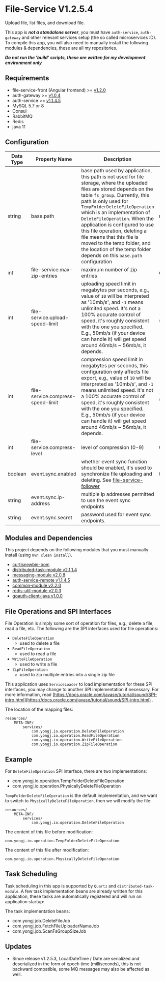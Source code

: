 # File-Service V1.2.5.4

Upload file, list files, and download file.

This app is ***not a standalone server***, you must have `auth-service`, `auth-gateway` and other relevant services
setup (the so called microservices :D). To compile this app, you will also need to manually install the following
modules & dependencies, these are all my repositories.

***Do not run the 'build' scripts, these are written for my development environment only***

## Requirements

- file-service-front (Angular frontend) >= [v1.2.0](https://github.com/CurtisNewbie/file-service-front/tree/v1.2.0)
- auth-gateway >= [v1.0.4](https://github.com/CurtisNewbie/auth-gateway/tree/v1.0.4)
- auth-service >= [v1.1.4.5](https://github.com/CurtisNewbie/auth-service/tree/v1.1.4.5)
- MySQL 5.7 or 8
- Consul
- RabbitMQ
- Redis
- java 11

## Configuration

| Data Type | Property Name                     | Description                                                                                                                                                                                                                                                                                                                                                                                                                                                                           | Default Value  |
|-----------|-----------------------------------|---------------------------------------------------------------------------------------------------------------------------------------------------------------------------------------------------------------------------------------------------------------------------------------------------------------------------------------------------------------------------------------------------------------------------------------------------------------------------------------|----------------|
| string    | base.path                         | base path used by application, this path is not used for file storage, where the uploaded files are stored depends on the table `fs_group`. Currently, this path is only used for `TempFolderDeleteFileOperation` which is an implementation of `DeleteFileOperation`. When the application is configured to use this file operation, deleting a file means that this file is moved to the temp folder, and the location of the temp folder depends on this `base.path` configuration | none           |
| int       | file-service.max-zip-entries      | maximum number of zip entries                                                                                                                                                                                                                                                                                                                                                                                                                                                         | unlimited      |
| int       | file-service.upload-speed-limit   | uploading speed limit in megabytes per seconds, e.g., value of `10` will be interpreted as '10mb/s', and `-1` means unlimited speed. It's not a 100% accurate control of speed, it's roughly consistent with the one you specified. E.g., 50mb/s (if your device can handle it) will get speed around 46mb/s ~ 56mb/s, it depends.                                                                                                                                                    | -1 (unlimited) |
| int       | file-service.compress-speed-limit | compression speed limit in megabytes per seconds, this configuration only affects file export, e.g., value of `10` will be interpreted as '10mb/s', and `-1` means unlimited speed. It's not a 100% accurate control of speed, it's roughly consistent with the one you specified. E.g., 50mb/s (if your device can handle it) will get speed around 46mb/s ~ 56mb/s, it depends.                                                                                                     | -1 (unlimited) |
| int       | file-service.compress-level       | level of compression (0-9)                                                                                                                                                                                                                                                                                                                                                                                                                                                            | 0              |
| boolean   | event.sync.enabled                | whether event sync function should be enabled, it's used to synchronize file uploading and deleting. See [file-service-follower](https://github.com/CurtisNewbie/file-service-follower)                                                                                                                                                                                                                                                                                               | false          |
| string    | event.sync.ip-address             | multiple ip addresses permitted to use the event sync endpoints                                                                                                                                                                                                                                                                                                                                                                                                                       |                |
| string    | event.sync.secret                 | password used for event sync endpoints.                                                                                                                                                                                                                                                                                                                                                                                                                                               |                |

## Modules and Dependencies

This project depends on the following modules that you must manually install (using `mvn clean install`).

- [curtisnewbie-bom](https://github.com/CurtisNewbie/curtisnewbie-bom)
- [distributed-task-module v2.1.1.4](https://github.com/CurtisNewbie/distributed-task-module/tree/v2.1.1.4)
- [messaging-module v2.0.8](https://github.com/CurtisNewbie/messaging-module/tree/v2.0.8)
- [auth-service-remote v1.1.4.5](https://github.com/curtisnewbie/auth-service/tree/v1.1.4.5)
- [common-module v2.2.0](https://github.com/CurtisNewbie/common-module/tree/v2.2.0)
- [redis-util-module v2.0.3](https://github.com/CurtisNewbie/redis-util-module/tree/v2.0.3)
- [goauth-client-java v1.0.0](https://github.com/CurtisNewbie/goauth/tree/v1.0.0/client/goauth-client-java)

## File Operations and SPI Interfaces

File Operation is simply some sort of operation for files, e.g., delete a file, read a file, etc. The following are the
SPI interfaces used for file operations:

- `DeleteFileOperation`
    - used to delete a file
- `ReadFileOperation`
    - used to read a file
- `WriteFileOperation`
    - used to write a file
- `ZipFileOperation`
    - used to zip multiple entries into a single zip file

This application uses `ServiceLoader` to load implementation for these SPI interfaces, you may change to another SPI
implementation if necessary. For more information,
read [https://docs.oracle.com/javase/tutorial/sound/SPI-intro.html](https://docs.oracle.com/javase/tutorial/sound/SPI-intro.html)
.

The location of the mapping files:

```
resources/
    META-INF/
        services/
            com.yongj.io.operation.DeleteFileOperation
            com.yongj.io.operation.ReadFileOperation
            com.yongj.io.operation.WriteFileOperation
            com.yongj.io.operation.ZipFileOperation
```

## Example

For `DeleteFileOperation` SPI interface, there are two implementations:

- com.yongj.io.operation.TempFolderDeleteFileOperation
- com.yongj.io.operation.PhysicallyDeleteFileOperation

`TempFolderDeleteFileOperation` is the default implementation, and we want to switch to `PhysicallyDeleteFileOperation`,
then we will modify the file:

```
resources/
    META-INF/
        services/
            com.yongj.io.operation.DeleteFileOperation
```

The content of this file before modification:

```
com.yongj.io.operation.TempFolderDeleteFileOperation
```

The content of this file after modification:

```
com.yongj.io.operation.PhysicallyDeleteFileOperation
```

## Task Scheduling

Task scheduling in this app is supported by `Quartz` and `distributed-task-module`. A few task implementation beans are
already written for this application, these tasks are automatically registered and will run on application startup:

The task implementation beans:

- com.yongj.job.DeleteFileJob
- com.yongj.job.FetchFileUploaderNameJob
- com.yongj.job.ScanFsGroupSizeJob

## Updates

- Since release v1.2.5.3, LocalDateTime / Date are serialized and deserialized in the form of epoch time (milliseconds),
  this is not backward compatible, some MQ messages may also be affected as well.



